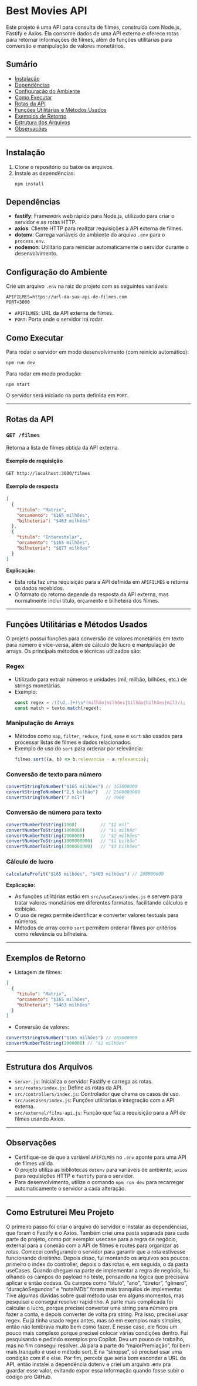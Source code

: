 # Best Movies API

Este projeto é uma API para consulta de filmes, construída com Node.js, Fastify e Axios. Ela consome dados de uma API externa e oferece rotas para retornar informações de filmes, além de funções utilitárias para conversão e manipulação de valores monetários.

## Sumário
- [Instalação](#instalação)
- [Dependências](#dependências)
- [Configuração do Ambiente](#configuração-do-ambiente)
- [Como Executar](#como-executar)
- [Rotas da API](#rotas-da-api)
- [Funções Utilitárias e Métodos Usados](#funções-utilitárias-e-métodos-usados)
- [Exemplos de Retorno](#exemplos-de-retorno)
- [Estrutura dos Arquivos](#estrutura-dos-arquivos)
- [Observações](#observações)

---

## Instalação

1. Clone o repositório ou baixe os arquivos.
2. Instale as dependências:
   ```
   npm install
   ```

## Dependências

- **fastify**: Framework web rápido para Node.js, utilizado para criar o servidor e as rotas HTTP.
- **axios**: Cliente HTTP para realizar requisições à API externa de filmes.
- **dotenv**: Carrega variáveis de ambiente do arquivo `.env` para o `process.env`.
- **nodemon**: Utilitário para reiniciar automaticamente o servidor durante o desenvolvimento.

## Configuração do Ambiente

Crie um arquivo `.env` na raiz do projeto com as seguintes variáveis:

```
APIFILMES=https://url-da-sua-api-de-filmes.com
PORT=3000
```

- `APIFILMES`: URL da API externa de filmes.
- `PORT`: Porta onde o servidor irá rodar.

## Como Executar

Para rodar o servidor em modo desenvolvimento (com reinício automático):
```
npm run dev
```

Para rodar em modo produção:
```
npm start
```

O servidor será iniciado na porta definida em `PORT`.

---

## Rotas da API

### `GET /filmes`

Retorna a lista de filmes obtida da API externa.

#### Exemplo de requisição
```
GET http://localhost:3000/filmes
```

#### Exemplo de resposta
```json
[
  {
    "titulo": "Matrix",
    "orcamento": "$165 milhões",
    "bilheteria": "$463 milhões"
  },
  {
    "titulo": "Interestelar",
    "orcamento": "$165 milhões",
    "bilheteria": "$677 milhões"
  }
]
```

**Explicação:**
- Esta rota faz uma requisição para a API definida em `APIFILMES` e retorna os dados recebidos.
- O formato do retorno depende da resposta da API externa, mas normalmente inclui título, orçamento e bilheteira dos filmes.

---

## Funções Utilitárias e Métodos Usados

O projeto possui funções para conversão de valores monetários em texto para número e vice-versa, além de cálculo de lucro e manipulação de arrays. Os principais métodos e técnicas utilizados são:

### Regex
- Utilizado para extrair números e unidades (mil, milhão, bilhões, etc.) de strings monetárias.
- Exemplo:
  ```js
  const regex = /([\d,.]+)\s*(milhão|milhões|bilhão|bilhões|mil)/i;
  const match = texto.match(regex);
  ```

### Manipulação de Arrays
- Métodos como `map`, `filter`, `reduce`, `find`, `some` e `sort` são usados para processar listas de filmes e dados relacionados.
- Exemplo de uso do `sort` para ordenar por relevância:
  ```js
  filmes.sort((a, b) => b.relevancia - a.relevancia);
  ```

### Conversão de texto para número
```js
convertStringToNumber("$165 milhões") // 165000000
convertStringToNumber("2,5 bilhão")   // 2500000000
convertStringToNumber("7 mil")        // 7000
```

### Conversão de número para texto
```js
convertNumberToString(1000)         // "$1 mil"
convertNumberToString(1000000)      // "$1 milhão"
convertNumberToString(2000000)      // "$2 milhões"
convertNumberToString(1000000000)   // "$1 bilhão"
convertNumberToString(3000000000)   // "$3 bilhões"
```

### Cálculo de lucro
```js
calculateProfit("$165 milhões", "$463 milhões") // 298000000
```

**Explicação:**
- As funções utilitárias estão em `src/useCases/index.js` e servem para tratar valores monetários em diferentes formatos, facilitando cálculos e exibição.
- O uso de regex permite identificar e converter valores textuais para números.
- Métodos de array como `sort` permitem ordenar filmes por critérios como relevância ou bilheteira.

---

## Exemplos de Retorno

- Listagem de filmes:
```json
[
  {
    "titulo": "Matrix",
    "orcamento": "$165 milhões",
    "bilheteria": "$463 milhões"
  }
]
```
- Conversão de valores:
```js
convertStringToNumber("$165 milhões") // 165000000
convertNumberToString(2000000) // "$2 milhões"
```

---

## Estrutura dos Arquivos

- `server.js`: Inicializa o servidor Fastify e carrega as rotas.
- `src/routes/index.js`: Define as rotas da API.
- `src/controllers/index.js`: Controlador que chama os casos de uso.
- `src/useCases/index.js`: Funções utilitárias e integração com a API externa.
- `src/external/films-api.js`: Função que faz a requisição para a API de filmes usando Axios.

---

## Observações
- Certifique-se de que a variável `APIFILMES` no `.env` aponte para uma API de filmes válida.
- O projeto utiliza as bibliotecas `dotenv` para variáveis de ambiente, `axios` para requisições HTTP e `fastify` para o servidor.
- Para desenvolvimento, utilize o comando `npm run dev` para recarregar automaticamente o servidor a cada alteração.

---

## Como Estruturei Meu Projeto

O primeiro passo foi criar o arquivo do servidor e instalar as dependências, que foram o Fastify e o Axios. Também criei uma pasta separada para cada parte do projeto, como por exemplo: usecase para a regra de negócio, external para a conexão com a API de filmes e routes para organizar as rotas.
Comecei configurando o servidor para garantir que a rota estivesse funcionando direitinho. Depois disso, fui montando os arquivos aos poucos: primeiro o index do controller, depois o das rotas e, em seguida, o da pasta useCases.
Quando cheguei na parte de implementar a regra de negócio, fui olhando os campos do payload no teste, pensando na lógica que precisava aplicar e então codava. Os campos como “título”, “ano”, “diretor”, “gênero”, “duraçãoSegundos” e “notaIMDb” foram mais tranquilos de implementar. Tive algumas dúvidas sobre qual método usar em alguns momentos, mas pesquisei e consegui resolver rapidinho.
A parte mais complicada foi calcular o lucro, porque precisei converter uma string para número pra fazer a conta, e depois converter de volta pra string. Pra isso, precisei usar regex. Eu já tinha usado regex antes, mas só em exemplos mais simples, então não lembrava muito bem como fazer. E nesse caso, ele ficou um pouco mais complexo porque precisei colocar várias condições dentro.
Fui pesquisando e pedindo exemplos pro Copilot. Deu um pouco de trabalho, mas no fim consegui resolver.
Já para a parte do “maiorPremiação”, foi bem mais tranquilo e usei o método sort. E na “sinopse”, só precisei usar uma condição com if e else.
Por fim, percebi que seria bom esconder a URL da API, então instalei a dependência dotenv e criei um arquivo .env pra guardar esse valor, evitando expor essa informação quando fosse subir o código pro GitHub.






